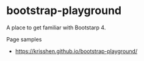 # bootstrap-playground

A place to get familiar with Bootstarp 4.

Page samples

- https://krisshen.github.io/bootstrap-playground/